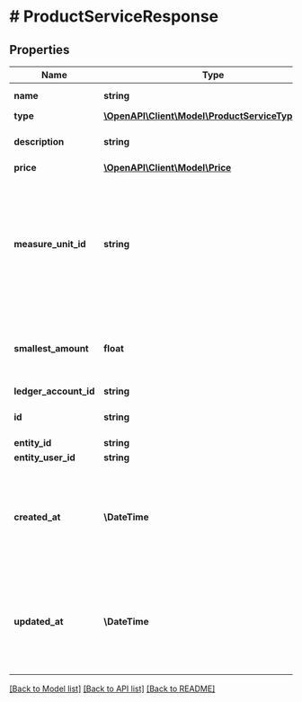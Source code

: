 # # ProductServiceResponse

## Properties

Name | Type | Description | Notes
------------ | ------------- | ------------- | -------------
**name** | **string** | Name of the product. |
**type** | [**\OpenAPI\Client\Model\ProductServiceTypeEnum**](ProductServiceTypeEnum.md) |  | [optional]
**description** | **string** | Description of the product. | [optional]
**price** | [**\OpenAPI\Client\Model\Price**](Price.md) |  | [optional]
**measure_unit_id** | **string** | The unique ID reference of the unit used to measure the quantity of this product (e.g. items, meters, kilograms). |
**smallest_amount** | **float** | The smallest amount allowed for this product. | [optional]
**ledger_account_id** | **string** |  | [optional]
**id** | **string** | Unique ID of the product. | [optional]
**entity_id** | **string** |  |
**entity_user_id** | **string** |  | [optional]
**created_at** | **\DateTime** | Time at which the product was created. Timestamps follow the ISO 8601 standard. |
**updated_at** | **\DateTime** | Time at which the product was last updated. Timestamps follow the ISO 8601 standard. |

[[Back to Model list]](../../README.md#models) [[Back to API list]](../../README.md#endpoints) [[Back to README]](../../README.md)
